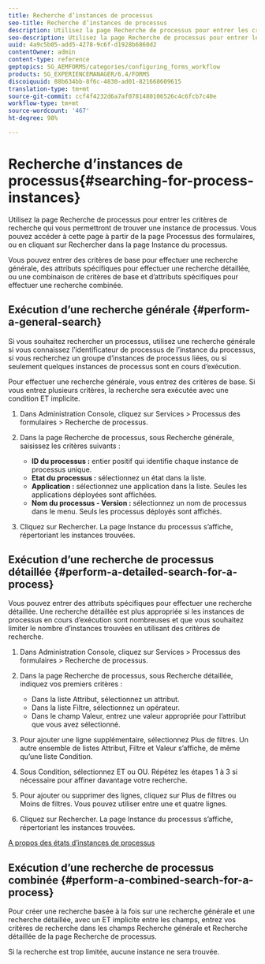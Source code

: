 ```yaml
---
title: Recherche d’instances de processus
seo-title: Recherche d’instances de processus
description: Utilisez la page Recherche de processus pour entrer les critères de recherche qui vous permettront de trouver une instance de processus.
seo-description: Utilisez la page Recherche de processus pour entrer les critères de recherche qui vous permettront de trouver une instance de processus.
uuid: 4a9c5b05-add5-4278-9c6f-d1928b6860d2
contentOwner: admin
content-type: reference
geptopics: SG_AEMFORMS/categories/configuring_forms_workflow
products: SG_EXPERIENCEMANAGER/6.4/FORMS
discoiquuid: 88b634bb-8f6c-4830-ad01-821668609615
translation-type: tm+mt
source-git-commit: ccf4f4232d6a7af0781480106526c4c6fcb7c40e
workflow-type: tm+mt
source-wordcount: '467'
ht-degree: 98%

---
```



# Recherche d’instances de processus{#searching-for-process-instances}

Utilisez la page Recherche de processus pour entrer les critères de recherche qui vous permettront de trouver une instance de processus. Vous pouvez accéder à cette page à partir de la page Processus des formulaires, ou en cliquant sur Rechercher dans la page Instance du processus.

Vous pouvez entrer des critères de base pour effectuer une recherche générale, des attributs spécifiques pour effectuer une recherche détaillée, ou une combinaison de critères de base et d’attributs spécifiques pour effectuer une recherche combinée.

## Exécution d’une recherche générale  {#perform-a-general-search}

Si vous souhaitez rechercher un processus, utilisez une recherche générale si vous connaissez l’identificateur de processus de l’instance du processus, si vous recherchez un groupe d’instances de processus liées, ou si seulement quelques instances de processus sont en cours d’exécution.

Pour effectuer une recherche générale, vous entrez des critères de base. Si vous entrez plusieurs critères, la recherche sera exécutée avec une condition ET implicite.

1. Dans Administration Console, cliquez sur Services > Processus des formulaires > Recherche de processus.
1. Dans la page Recherche de processus, sous Recherche générale, saisissez les critères suivants :

   * **ID du processus :** entier positif qui identifie chaque instance de processus unique.
   * **Etat du processus :** sélectionnez un état dans la liste.
   * **Application :** sélectionnez une application dans la liste. Seules les applications déployées sont affichées.
   * **Nom du processus - Version :** sélectionnez un nom de processus dans le menu. Seuls les processus déployés sont affichés.

1. Cliquez sur Rechercher. La page Instance du processus s’affiche, répertoriant les instances trouvées.

## Exécution d’une recherche de processus détaillée  {#perform-a-detailed-search-for-a-process}

Vous pouvez entrer des attributs spécifiques pour effectuer une recherche détaillée. Une recherche détaillée est plus appropriée si les instances de processus en cours d’exécution sont nombreuses et que vous souhaitez limiter le nombre d’instances trouvées en utilisant des critères de recherche.

1. Dans Administration Console, cliquez sur Services > Processus des formulaires > Recherche de processus.
1. Dans la page Recherche de processus, sous Recherche détaillée, indiquez vos premiers critères :

   * Dans la liste Attribut, sélectionnez un attribut.
   * Dans la liste Filtre, sélectionnez un opérateur.
   * Dans le champ Valeur, entrez une valeur appropriée pour l’attribut que vous avez sélectionné.

1. Pour ajouter une ligne supplémentaire, sélectionnez Plus de filtres. Un autre ensemble de listes Attribut, Filtre et Valeur s’affiche, de même qu’une liste Condition.
1. Sous Condition, sélectionnez ET ou OU. Répétez les étapes 1 à 3 si nécessaire pour affiner davantage votre recherche.
1. Pour ajouter ou supprimer des lignes, cliquez sur Plus de filtres ou Moins de filtres. Vous pouvez utiliser entre une et quatre lignes.
1. Cliquez sur Rechercher. La page Instance du processus s’affiche, répertoriant les instances trouvées.

[A propos des états d’instances de processus](/help/forms/using/admin-help/processes.md#about-process-instance-statuses)

## Exécution d’une recherche de processus combinée  {#perform-a-combined-search-for-a-process}

Pour créer une recherche basée à la fois sur une recherche générale et une recherche détaillée, avec un ET implicite entre les champs, entrez vos critères de recherche dans les champs Recherche générale et Recherche détaillée de la page Recherche de processus.

Si la recherche est trop limitée, aucune instance ne sera trouvée.
